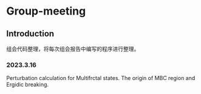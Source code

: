 # Group-meeting
## Introduction

组会代码整理，将每次组会报告中编写的程序进行整理。

### 2023.3.16
Perturbation calculation for Multifrctal states.
The origin of MBC region and Ergidic breaking.
